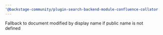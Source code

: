 ```yaml
---
'@backstage-community/plugin-search-backend-module-confluence-collator': patch
---
```


Fallback to document modified by display name if public name is not defined
